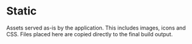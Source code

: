 # Static

Assets served as-is by the application. This includes images, icons and CSS.
Files placed here are copied directly to the final build output.
